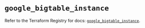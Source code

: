 # `google_bigtable_instance`

Refer to the Terraform Registry for docs: [`google_bigtable_instance`](https://registry.terraform.io/providers/hashicorp/google/6.11.2/docs/resources/bigtable_instance).
